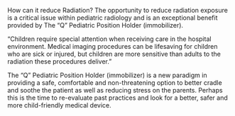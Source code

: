 How can it reduce Radiation?
The opportunity to reduce radiation exposure is a critical issue within pediatric radiology and is an exceptional benefit provided by The “Q” Pediatric Position Holder (immobilizer).

“Children require special attention when receiving care in the hospital environment. Medical imaging procedures can be lifesaving for children who are sick or injured, but children are more sensitive than adults to the radiation these procedures deliver.”

The “Q” Pediatric Position Holder (immobilizer) is a new paradigm in providing a safe, comfortable and non-threatening option to better cradle and soothe the patient as well as reducing stress on the parents. Perhaps this is the time to re-evaluate past practices and look for a better, safer and more child-friendly medical device.
